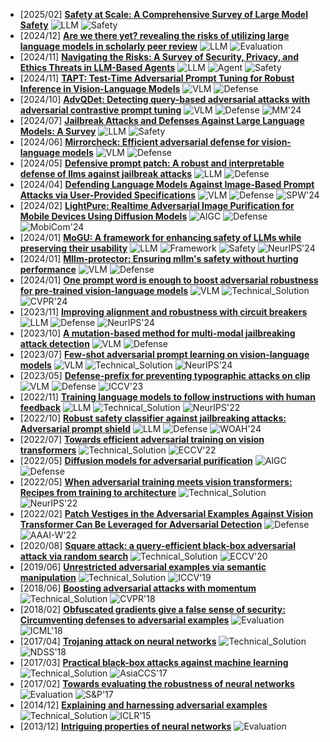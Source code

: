 - [2025/02] **[Safety at Scale: A Comprehensive Survey of Large Model Safety](https://arxiv.org/abs/2502.05206)** ![LLM](https://img.shields.io/badge/LLM-589cf4) ![Safety](https://img.shields.io/badge/Safety-87b800)
- [2024/12] **[Are we there yet? revealing the risks of utilizing large language models in scholarly peer review](https://arxiv.org/abs/2412.01708)** ![LLM](https://img.shields.io/badge/LLM-589cf4) ![Evaluation](https://img.shields.io/badge/Evaluation-87b800)
- [2024/11] **[Navigating the Risks: A Survey of Security, Privacy, and Ethics Threats in LLM-Based Agents](https://arxiv.org/abs/2411.09523)** ![LLM](https://img.shields.io/badge/LLM-589cf4) ![Agent](https://img.shields.io/badge/Agent-964B00) ![Safety](https://img.shields.io/badge/Safety-87b800)
- [2024/11] **[TAPT: Test-Time Adversarial Prompt Tuning for Robust Inference in Vision-Language Models](https://arxiv.org/abs/2411.13136)** ![VLM](https://img.shields.io/badge/VLM-c7688b) ![Defense](https://img.shields.io/badge/Defense-87b800)
- [2024/10] **[AdvQDet: Detecting query-based adversarial attacks with adversarial contrastive prompt tuning](https://arxiv.org/abs/2408.01978)** ![VLM](https://img.shields.io/badge/VLM-c7688b) ![Defense](https://img.shields.io/badge/Defense-87b800) ![MM'24](https://img.shields.io/badge/MM'24-f1b800)
- [2024/07] **[Jailbreak Attacks and Defenses Against Large Language Models: A Survey](https://arxiv.org/abs/2407.04295)** ![LLM](https://img.shields.io/badge/LLM-589cf4) ![Safety](https://img.shields.io/badge/Safety-87b800)
- [2024/06] **[Mirrorcheck: Efficient adversarial defense for vision-language models](https://arxiv.org/abs/2406.09250)** ![VLM](https://img.shields.io/badge/VLM-c7688b) ![Defense](https://img.shields.io/badge/Defense-87b800)
- [2024/05] **[Defensive prompt patch: A robust and interpretable defense of llms against jailbreak attacks](https://arxiv.org/abs/2405.20099)** ![LLM](https://img.shields.io/badge/LLM-589cf4) ![Defense](https://img.shields.io/badge/Defense-87b800)
- [2024/04] **[Defending Language Models Against Image-Based Prompt Attacks via User-Provided Specifications](https://ieeexplore.ieee.org/document/10579532)** ![VLM](https://img.shields.io/badge/VLM-c7688b) ![Defense](https://img.shields.io/badge/Defense-87b800) ![SPW'24](https://img.shields.io/badge/SPW'24-f1b800)
- [2024/02] **[LightPure: Realtime Adversarial Image Purification for Mobile Devices Using Diffusion Models](https://dl.acm.org/doi/10.1145/3636534.3690684)** ![AIGC](https://img.shields.io/badge/AIGC-a99cf4) ![Defense](https://img.shields.io/badge/Defense-87b800) ![MobiCom'24](https://img.shields.io/badge/MobiCom'24-f1b800)
- [2024/01] **[MoGU: A framework for enhancing safety of LLMs while preserving their usability](https://openreview.net/pdf?id=SrFbgIjb53)** ![LLM](https://img.shields.io/badge/LLM-589cf4) ![Framework](https://img.shields.io/badge/Framework-87b800) ![Safety](https://img.shields.io/badge/Safety-87b800) ![NeurIPS'24](https://img.shields.io/badge/NeurIPS'24-f1b800)
- [2024/01] **[Mllm-protector: Ensuring mllm's safety without hurting performance](https://arxiv.org/abs/2401.02906)** ![VLM](https://img.shields.io/badge/VLM-c7688b) ![Defense](https://img.shields.io/badge/Defense-87b800)
- [2024/01] **[One prompt word is enough to boost adversarial robustness for pre-trained vision-language models](https://openaccess.thecvf.com/content/CVPR2024/papers/Li_One_Prompt_Word_is_Enough_to_Boost_Adversarial_Robustness_for_CVPR_2024_paper.pdf)** ![VLM](https://img.shields.io/badge/VLM-c7688b) ![Technical_Solution](https://img.shields.io/badge/Technical_Solution-87b800) ![CVPR'24](https://img.shields.io/badge/CVPR'24-f1b800)
- [2023/11] **[Improving alignment and robustness with circuit breakers](https://arxiv.org/abs/2406.04313)** ![LLM](https://img.shields.io/badge/LLM-589cf4) ![Defense](https://img.shields.io/badge/Defense-87b800) ![NeurIPS'24](https://img.shields.io/badge/NeurIPS'24-f1b800)
- [2023/10] **[A mutation-based method for multi-modal jailbreaking attack detection](https://arxiv.org/abs/2310.14442)** ![VLM](https://img.shields.io/badge/VLM-c7688b) ![Defense](https://img.shields.io/badge/Defense-87b800)
- [2023/07] **[Few-shot adversarial prompt learning on vision-language models](https://arxiv.org/abs/2403.14774)** ![VLM](https://img.shields.io/badge/VLM-c7688b) ![Technical_Solution](https://img.shields.io/badge/Technical_Solution-87b800) ![NeurIPS'24](https://img.shields.io/badge/NeurIPS'24-f1b800)
- [2023/05] **[Defense-prefix for preventing typographic attacks on clip](https://arxiv.org/abs/2304.04512)** ![VLM](https://img.shields.io/badge/VLM-c7688b) ![Defense](https://img.shields.io/badge/Defense-87b800) ![ICCV'23](https://img.shields.io/badge/ICCV'23-f1b800)
- [2022/11] **[Training language models to follow instructions with human feedback](https://arxiv.org/abs/2203.02155)** ![LLM](https://img.shields.io/badge/LLM-589cf4) ![Technical_Solution](https://img.shields.io/badge/Technical_Solution-87b800) ![NeurIPS'22](https://img.shields.io/badge/NeurIPS'22-f1b800)
- [2022/10] **[Robust safety classifier against jailbreaking attacks: Adversarial prompt shield](https://aclanthology.org/2024.woah-1.12/)** ![LLM](https://img.shields.io/badge/LLM-589cf4) ![Defense](https://img.shields.io/badge/Defense-87b800) ![WOAH'24](https://img.shields.io/badge/WOAH'24-f1b800)
- [2022/07] **[Towards efficient adversarial training on vision transformers](https://link.springer.com/chapter/10.1007/978-3-031-19784-0_18)** ![Technical_Solution](https://img.shields.io/badge/Technical_Solution-87b800) ![ECCV'22](https://img.shields.io/badge/ECCV'22-f1b800)
- [2022/05] **[Diffusion models for adversarial purification](https://arxiv.org/abs/2205.07460)** ![AIGC](https://img.shields.io/badge/AIGC-a99cf4) ![Defense](https://img.shields.io/badge/Defense-87b800)
- [2022/05] **[When adversarial training meets vision transformers: Recipes from training to architecture](https://proceedings.neurips.cc/paper_files/paper/2022/file/760b5def8dcb1156aac454e9c0f5f406-Paper-Conference.pdf)** ![Technical_Solution](https://img.shields.io/badge/Technical_Solution-87b800) ![NeurIPS'22](https://img.shields.io/badge/NeurIPS'22-f1b800)
- [2022/02] **[Patch Vestiges in the Adversarial Examples Against Vision Transformer Can Be Leveraged for Adversarial Detection](https://openreview.net/pdf?id=Y3fjmc2vkKA)** ![Defense](https://img.shields.io/badge/Defense-87b800) ![AAAI-W'22](https://img.shields.io/badge/AAAI--W'22-f1b800)
- [2020/08] **[Square attack: a query-efficient black-box adversarial attack via random search](https://link.springer.com/chapter/10.1007/978-3-030-58580-8_29)** ![Technical_Solution](https://img.shields.io/badge/Technical_Solution-87b800) ![ECCV'20](https://img.shields.io/badge/ECCV'20-f1b800)
- [2019/06] **[Unrestricted adversarial examples via semantic manipulation](https://arxiv.org/abs/1904.06347)** ![Technical_Solution](https://img.shields.io/badge/Technical_Solution-87b800) ![ICCV'19](https://img.shields.io/badge/ICCV'19-f1b800)
- [2018/06] **[Boosting adversarial attacks with momentum](https://openaccess.thecvf.com/content_cvpr_2018/html/Dong_Boosting_Adversarial_Attacks_CVPR_2018_paper.html)** ![Technical_Solution](https://img.shields.io/badge/Technical_Solution-87b800) ![CVPR'18](https://img.shields.io/badge/CVPR'18-f1b800)
- [2018/02] **[Obfuscated gradients give a false sense of security: Circumventing defenses to adversarial examples](https://proceedings.mlr.press/v80/athalye18a.html)** ![Evaluation](https://img.shields.io/badge/Evaluation-87b800) ![ICML'18](https://img.shields.io/badge/ICML'18-f1b800)
- [2017/04] **[Trojaning attack on neural networks](https://www.ndss-symposium.org/wp-content/uploads/2018/02/ndss2018_03A-5_Liu_paper.pdf)** ![Technical_Solution](https://img.shields.io/badge/Technical_Solution-87b800) ![NDSS'18](https://img.shields.io/badge/NDSS'18-f1b800)
- [2017/03] **[Practical black-box attacks against machine learning](https://dl.acm.org/doi/10.1145/3052973.3053009)** ![Technical_Solution](https://img.shields.io/badge/Technical_Solution-87b800) ![AsiaCCS'17](https://img.shields.io/badge/AsiaCCS'17-f1b800)
- [2017/02] **[Towards evaluating the robustness of neural networks](https://ieeexplore.ieee.org/abstract/document/7958570)** ![Evaluation](https://img.shields.io/badge/Evaluation-87b800) ![S&P'17](https://img.shields.io/badge/S&P'17-f1b800)
- [2014/12] **[Explaining and harnessing adversarial examples](https://arxiv.org/abs/1412.6572)** ![Technical_Solution](https://img.shields.io/badge/Technical_Solution-87b800) ![ICLR'15](https://img.shields.io/badge/ICLR'15-f1b800)
- [2013/12] **[Intriguing properties of neural networks](https://arxiv.org/abs/1312.6199)** ![Evaluation](https://img.shields.io/badge/Evaluation-87b800)
